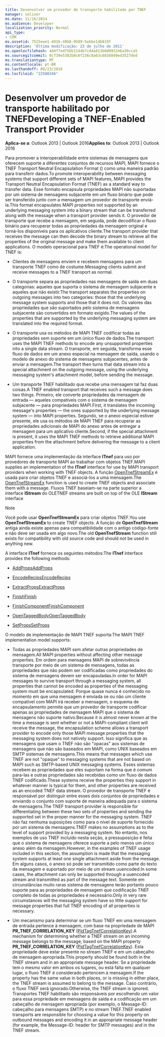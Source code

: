 ```yaml
---
title: Desenvolver um provedor de transporte habilitado por TNEF
manager: soliver
ms.date: 11/16/2014
ms.audience: Developer
localization_priority: Normal
api_type:
- COM
ms.assetid: 7525eee1-4016-49b8-9509-5ebbe1db819f
description: 'Última modificação: 23 de julho de 2011'
ms.openlocfilehash: 4d4f7ed75bb1144b7cd4a813b0d093246a30cca5
ms.sourcegitcommit: 0cf39e5382b8c6f236c8a63c6036849ed3527ded
ms.translationtype: MT
ms.contentlocale: pt-BR
ms.lasthandoff: 08/23/2018
ms.locfileid: "22588346"
---
```

# <a name="developing-a-tnef-enabled-transport-provider"></a><span data-ttu-id="01ec6-103">Desenvolver um provedor de transporte habilitado por TNEF</span><span class="sxs-lookup"><span data-stu-id="01ec6-103">Developing a TNEF-Enabled Transport Provider</span></span>

  
  
<span data-ttu-id="01ec6-104">**Aplica-se a**: Outlook 2013 | Outlook 2016</span><span class="sxs-lookup"><span data-stu-id="01ec6-104">**Applies to**: Outlook 2013 | Outlook 2016</span></span> 
  
<span data-ttu-id="01ec6-105">Para promover a interoperabilidade entre sistemas de mensagens que oferecem suporte a diferentes conjuntos de recursos MAPI, MAPI fornece o TNEF Transport Neutral Encapsulation Format () como uma maneira padrão para transferir dados.</span><span class="sxs-lookup"><span data-stu-id="01ec6-105">To promote interoperability between messaging systems that support different sets of MAPI features, MAPI provides the Transport Neutral Encapsulation Format (TNEF) as a standard way to transfer data.</span></span> <span data-ttu-id="01ec6-106">Esse formato encapsula propriedades MAPI não suportadas por um sistema de mensagens subjacente em um fluxo binário que pode ser transferido junto com a mensagem um provedor de transporte enviá-la.</span><span class="sxs-lookup"><span data-stu-id="01ec6-106">This format encapsulates MAPI properties not supported by an underlying messaging system into a binary stream that can be transferred along with the message when a transport provider sends it.</span></span> <span data-ttu-id="01ec6-107">O provedor de transporte que recebe a mensagem, em seguida, pode decodificar o fluxo binário para recuperar todas as propriedades da mensagem original e torná-los disponíveis para os aplicativos cliente.</span><span class="sxs-lookup"><span data-stu-id="01ec6-107">The transport provider that receives the message can then decode the binary stream to retrieve all the properties of the original message and make them available to client applications.</span></span> <span data-ttu-id="01ec6-108">O modelo operacional para TNEF é:</span><span class="sxs-lookup"><span data-stu-id="01ec6-108">The operational model for TNEF is:</span></span>
  
- <span data-ttu-id="01ec6-109">Clientes de mensagens enviem e recebem mensagens para um transporte TNEF como de costume.</span><span class="sxs-lookup"><span data-stu-id="01ec6-109">Messaging clients submit and receive messages to a TNEF transport as normal.</span></span>
    
- <span data-ttu-id="01ec6-110">O transporte separa as propriedades nas mensagens de saída em duas categorias: aqueles que suporta o sistema de mensagem subjacente e aqueles que não existir.</span><span class="sxs-lookup"><span data-stu-id="01ec6-110">The transport separates the properties on outgoing messages into two categories: those that the underlying message system supports and those that it does not.</span></span> <span data-ttu-id="01ec6-111">Os valores das propriedades que são suportados pelo sistema de mensagens subjacente são convertidos em formato exigido.</span><span class="sxs-lookup"><span data-stu-id="01ec6-111">The values of the properties that are supported by the underlying messaging system are translated into the required format.</span></span>
    
- <span data-ttu-id="01ec6-112">O transporte usa os métodos de MAPI TNEF codificar todas as propriedades sem suporte em um único fluxo de dados.</span><span class="sxs-lookup"><span data-stu-id="01ec6-112">The transport uses the MAPI TNEF methods to encode any unsupported properties into a single data stream.</span></span> <span data-ttu-id="01ec6-113">O transporte, em seguida, transforma esse fluxo de dados em um anexo especial na mensagem de saída, usando o modelo de anexo do sistema de mensagens subjacentes, antes de enviar a mensagem.</span><span class="sxs-lookup"><span data-stu-id="01ec6-113">The transport then turns that data stream into a special attachment on the outgoing message, using the underlying messaging system's attachment model, before sending the message.</span></span>
    
- <span data-ttu-id="01ec6-114">Um transporte TNEF habilitado que recebe uma mensagem tal faz duas coisas.</span><span class="sxs-lookup"><span data-stu-id="01ec6-114">A TNEF enabled transport that receives such a message does two things.</span></span> <span data-ttu-id="01ec6-115">Primeiro, ele converte propriedades da mensagem de entrada — aqueles compatíveis com o sistema de mensagem subjacente — para propriedades MAPI.</span><span class="sxs-lookup"><span data-stu-id="01ec6-115">First, it translates the incoming message's properties — the ones supported by the underlying message system — into MAPI properties.</span></span> <span data-ttu-id="01ec6-116">Segundo, se o anexo especial estiver presente, ele usa os métodos de MAPI TNEF para recuperar as propriedades adicionais de MAPI do anexo antes de entregar a mensagem para um aplicativo cliente.</span><span class="sxs-lookup"><span data-stu-id="01ec6-116">Second, if the special attachment is present, it uses the MAPI TNEF methods to retrieve additional MAPI properties from the attachment before delivering the message to a client application.</span></span>
    
<span data-ttu-id="01ec6-117">MAPI fornece uma implementação da interface **ITnef** para uso por provedores de transporte MAPI ao trabalhar com objetos TNEF.</span><span class="sxs-lookup"><span data-stu-id="01ec6-117">MAPI supplies an implementation of the **ITnef** interface for use by MAPI transport providers when working with TNEF objects.</span></span> <span data-ttu-id="01ec6-118">A função [OpenTnefStreamEx](opentnefstreamex.md) é usada para criar objetos TNEF e associá-los a uma mensagem.</span><span class="sxs-lookup"><span data-stu-id="01ec6-118">The [OpenTnefStreamEx](opentnefstreamex.md) function is used to create TNEF objects and associate them with a message.</span></span> <span data-ttu-id="01ec6-119">Fluxos TNEF baseiam-se na parte superior a interface **IStream** do OLE</span><span class="sxs-lookup"><span data-stu-id="01ec6-119">TNEF streams are built on top of the OLE **IStream** interface</span></span> 
  
> [!NOTE]
> <span data-ttu-id="01ec6-120">Você pode usar **OpenTnefStreamEx** para criar objetos TNEF.</span><span class="sxs-lookup"><span data-stu-id="01ec6-120">You use **OpenTnefStreamEx** to create TNEF objects.</span></span> <span data-ttu-id="01ec6-121">A função de **OpenTnefStream** antiga ainda existe apenas para compatibilidade com o antigo código-fonte e não deve ser usada em algo novo.</span><span class="sxs-lookup"><span data-stu-id="01ec6-121">The old **OpenTnefStream** function still exists for compatibility with old source code and should not be used in anything new.</span></span> 
  
<span data-ttu-id="01ec6-122">A interface **ITnef** fornece os seguintes métodos:</span><span class="sxs-lookup"><span data-stu-id="01ec6-122">The **ITnef** interface provides the following methods:</span></span> 
  
- [<span data-ttu-id="01ec6-123">AddProps</span><span class="sxs-lookup"><span data-stu-id="01ec6-123">AddProps</span></span>](itnef-addprops.md)
    
- [<span data-ttu-id="01ec6-124">EncodeRecips</span><span class="sxs-lookup"><span data-stu-id="01ec6-124">EncodeRecips</span></span>](itnef-encoderecips.md)
    
- [<span data-ttu-id="01ec6-125">ExtractProps</span><span class="sxs-lookup"><span data-stu-id="01ec6-125">ExtractProps</span></span>](itnef-extractprops.md)
    
- [<span data-ttu-id="01ec6-126">Finish</span><span class="sxs-lookup"><span data-stu-id="01ec6-126">Finish</span></span>](itnef-finish.md)
    
- [<span data-ttu-id="01ec6-127">FinishComponent</span><span class="sxs-lookup"><span data-stu-id="01ec6-127">FinishComponent</span></span>](itnef-finishcomponent.md)
    
- [<span data-ttu-id="01ec6-128">OpenTaggedBody</span><span class="sxs-lookup"><span data-stu-id="01ec6-128">OpenTaggedBody</span></span>](itnef-opentaggedbody.md)
    
- [<span data-ttu-id="01ec6-129">SetProps</span><span class="sxs-lookup"><span data-stu-id="01ec6-129">SetProps</span></span>](itnef-setprops.md)
    
<span data-ttu-id="01ec6-130">O modelo de implementação de MAPI TNEF suporta:</span><span class="sxs-lookup"><span data-stu-id="01ec6-130">The MAPI TNEF implementation model supports:</span></span>
  
- <span data-ttu-id="01ec6-131">Todas as propriedades MAPI sem afetar outras propriedades de mensagem.</span><span class="sxs-lookup"><span data-stu-id="01ec6-131">All MAPI properties without affecting other message properties.</span></span> <span data-ttu-id="01ec6-132">Em ordem para mensagens MAPI de sobrevivência transporte por meio de um sistema de mensagens, todas as propriedades que não podem ser codificadas como propriedades do sistema de mensagens devem ser encapsuladas.</span><span class="sxs-lookup"><span data-stu-id="01ec6-132">In order for MAPI messages to survive transport through a messaging system, all properties that cannot be encoded as properties of the messaging system must be encapsulated.</span></span> <span data-ttu-id="01ec6-133">Porque quase nunca é conhecido no momento em que uma mensagem é enviada se ou não um cliente compatível com MAPI irá receber a mensagem, o esquema de encapsulamento permite que um provedor de transporte codificar apenas as propriedades de mensagem MAPI que o sistema de mensagens não suporte nativo.</span><span class="sxs-lookup"><span data-stu-id="01ec6-133">Because it is almost never known at the time a message is sent whether or not a MAPI-compliant client will receive the message, the encapsulation scheme allows a transport provider to encode only those MAPI message properties that the messaging system does not natively support.</span></span> <span data-ttu-id="01ec6-134">Isso significa que as mensagens que usam o TNEF não são "opacas" aos sistemas de mensagens que não são baseados em MAPI, como UNIX baseados em SMTP sistemas de mensagens.</span><span class="sxs-lookup"><span data-stu-id="01ec6-134">This means that messages which use TNEF are not "opaque" to messaging systems that are not based on MAPI such as SMTP-based UNIX messaging systems.</span></span> <span data-ttu-id="01ec6-135">Esses sistemas recebem as propriedades que eles suportam na forma que é comum para-las e outras propriedades são recebidas como um fluxo de dados TNEF codificado.</span><span class="sxs-lookup"><span data-stu-id="01ec6-135">These systems receive the properties they support in whatever manner is typical for them, and other properties are received as an encoded TNEF data stream.</span></span> <span data-ttu-id="01ec6-136">O provedor de transporte TNEF é responsável por distinguir entre esses dois conjuntos de propriedades e enviando o conjunto com suporte de maneira adequada para o sistema de mensagens.</span><span class="sxs-lookup"><span data-stu-id="01ec6-136">The TNEF transport provider is responsible for differentiating between these two sets of properties and sending the supported set in the proper manner for the messaging system.</span></span> <span data-ttu-id="01ec6-137">TNEF não faz nenhuma suposições como para o nível de suporte fornecido por um sistema de mensagens.</span><span class="sxs-lookup"><span data-stu-id="01ec6-137">TNEF makes no assumptions as to the level of support provided by a messaging system.</span></span> <span data-ttu-id="01ec6-138">No entanto, nos exemplos de uso TNEF incluído nesta seção, a pressuposição é feita que o sistema de mensagens oferece suporte a pelo menos um único anexo além da mensagem.</span><span class="sxs-lookup"><span data-stu-id="01ec6-138">However, in the examples of TNEF usage included in this section, the assumption is made that the messaging system supports at least one single attachment aside from the message.</span></span> <span data-ttu-id="01ec6-139">Em alguns casos, o anexo só pode ser transmitido como parte do texto da mensagem e suportado por meio de um stream uuencoded.</span><span class="sxs-lookup"><span data-stu-id="01ec6-139">In some cases, the attachment can only be supported through a uuencoded stream and transmitted as part of the message text.</span></span> <span data-ttu-id="01ec6-140">Somente em circunstâncias muito raras sistema de mensagens terão portanto pouco suporte para as propriedades de mensagem que codificação TNEF completo de todas as propriedades é necessário.</span><span class="sxs-lookup"><span data-stu-id="01ec6-140">Only in very rare circumstances will the messaging system have so little support for message properties that full TNEF encoding of all properties is necessary.</span></span>
    
- <span data-ttu-id="01ec6-141">Um mecanismo para determinar se um fluxo TNEF em uma mensagem de entrada pertence à mensagem, com base na propriedade de MAPI **PR_TNEF_CORRELATION_KEY** ([PidTagTnefCorrelationKey](pidtagtnefcorrelationkey-canonical-property.md)).</span><span class="sxs-lookup"><span data-stu-id="01ec6-141">A mechanism for determining whether a TNEF stream on an incoming message belongs to the message, based on the MAPI property **PR_TNEF_CORRELATION_KEY** ([PidTagTnefCorrelationKey](pidtagtnefcorrelationkey-canonical-property.md)).</span></span> <span data-ttu-id="01ec6-142">Esta propriedade deve estar presente no stream TNEF e em um cabeçalho de mensagem apropriada.</span><span class="sxs-lookup"><span data-stu-id="01ec6-142">This property should be found both in the TNEF stream and in an appropriate message header.</span></span> <span data-ttu-id="01ec6-143">Se a propriedade tem o mesmo valor em ambos os lugares, ou está falta em qualquer lugar, o fluxo TNEF é considerado pertencem à mensagem.</span><span class="sxs-lookup"><span data-stu-id="01ec6-143">If the property has the same value in both places, or is missing in either place, the TNEF stream is assumed to belong to the message.</span></span> <span data-ttu-id="01ec6-144">Caso contrário, o fluxo TNEF será ignorado.</span><span class="sxs-lookup"><span data-stu-id="01ec6-144">Otherwise, the TNEF stream is ignored.</span></span> <span data-ttu-id="01ec6-145">Transportes TNEF habilitado são responsáveis por escolhendo um valor para essa propriedade em mensagens de saída e a codificação em um cabeçalho de mensagem apropriada (por exemplo, o Message-ID: cabeçalho para mensagens SMTP) e no stream TNEF.</span><span class="sxs-lookup"><span data-stu-id="01ec6-145">TNEF enabled transports are responsible for choosing a value for this property on outbound messages and encoding it in an appropriate message header (for example, the Message-ID: header for SMTP messages) and in the TNEF stream.</span></span>
    

